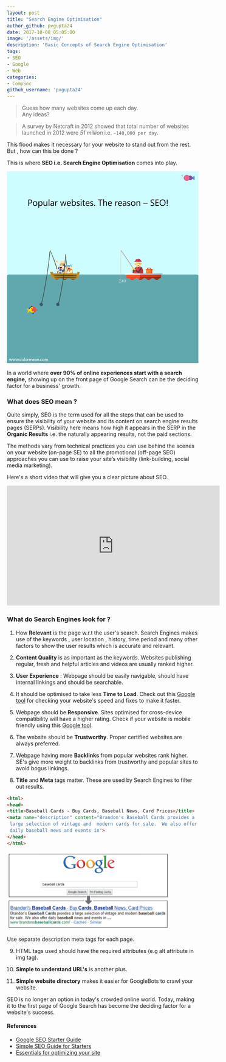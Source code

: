 ```yaml
---
layout: post
title: "Search Engine Optimisation"
author_github: pvgupta24
date: 2017-10-08 05:05:00
image: '/assets/img/'
description: 'Basic Concepts of Search Engine Optimisation'
tags:
- SEO
- Google
- Web
categories:
- CompSoc
github_username: 'pvgupta24'
---
```

> Guess how many websites come up each day.<br>
 Any ideas?

> A survey by Netcraft in 2012 showed that total number of websites launched in 2012 were *51 million* i.e. `~140,000 per day`.

This flood makes it necessary for your website to stand out from the rest. But , how can this be done ?

This is where **SEO i.e. Search Engine Optimisation** comes into play.

![SEO and Ranking](/blog/assets/img/SEO/gif.gif)

In a world where **over 90% of online experiences start with a search engine,** showing up on the front page of Google Search can be the deciding factor for a business' growth.

### What does SEO mean ?
Quite simply, SEO is the term used for all the steps that can be used  to ensure the visibility of your website and its content on search engine results pages (SERPs). Visibility here means how high it appears in the SERP in the **Organic Results** i.e. the naturally appearing results, not the paid sections.

The methods vary from technical practices you can use behind the scenes on your website (on-page SE) to all the promotional (off-page SEO) approaches you can use to raise your site’s visibility (link-building, social media marketing).

Here's a short video that will give you a clear picture about SEO.

<iframe width="560" height="315" src="https://www.youtube.com/embed/hF515-0Tduk" frameborder="0" allowfullscreen></iframe>


### What do Search Engines look for ?
1) How **Relevant** is the page w.r.t the user's search. Search Engines makes use of the keywords , user location , history, time period and many other factors to show the user results which is accurate and relevant.

2) **Content Quality** is as important as the keywords. Websites publishing regular, fresh and helpful articles and videos are usually ranked higher.

3) **User Experience** : Webpage should be easily navigable, should have internal linkings and should be searchable.

4) It should be optimised to take less **Time to Load**.
Check out this [Google tool](https://developers.google.com/speed/pagespeed/) for checking your website's speed and fixes to make it faster.

5) Webpage should be **Responsive**. Sites optimised for cross-device compatibility will have a higher rating.
Check if your website is mobile friendly using this [Google tool](https://search.google.com/test/mobile-friendly).

6) The website should be **Trustworthy**. Proper certified websites are always preferred.

7) Webpage having more **Backlinks** from popular websites rank higher. SE's give more weight to backlinks from trustworthy and popular sites to avoid bogus linkings.

8) **Title** and **Meta** tags matter. These are used by Search Engines to filter out results.

```html
<html>
<head>
<title>Baseball Cards - Buy Cards, Baseball News, Card Prices</title>
<meta name="description" content="Brandon's Baseball Cards provides a
 large selection of vintage and  modern cards for sale.  We also offer 
 daily baseball news and events in">
</head>
</html>
```
![Tags](/blog/assets/img/SEO/titlemeta.png)


Use separate description meta tags for each page.

9) HTML tags used should have the required attributes (e.g alt attribute in img tag).

10) **Simple to understand URL's** is another plus.

11) **Simple website directory** makes it easier for GoogleBots to crawl your website.

SEO is no longer an option in today's crowded online world.
Today, making it to the first page of Google Search has become the deciding factor for a website's success.

#### References
* [Google SEO Starter Guide](https://static.googleusercontent.com/media/www.google.com/en//webmasters/docs/search-engine-optimization-starter-guide.pdf)
* [Simple SEO Guide for Starters](https://blog.kissmetrics.com/simple-guide-to-seo/)
* [Essentials for optimizing your site](https://searchenginewatch.com/sew/how-to/2259693/seo-basics-8-essentials-when-optimizing-your-site)

